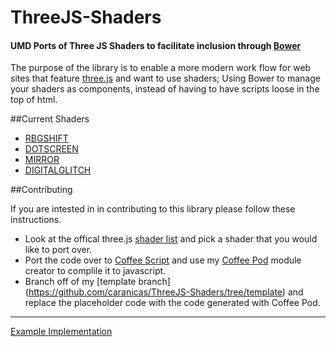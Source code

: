 ThreeJS-Shaders
===============

#### UMD Ports of Three JS Shaders to facilitate inclusion through [Bower](http://bower.io/)

The purpose of the library is to enable a more modern work flow for web sites that feature [three.js](http://threejs.org/) and want to use shaders; Using Bower to manage your shaders as components, instead of having to have scripts loose in the top of html. 

##Current Shaders

- [RBGSHIFT](https://github.com/caranicas/ThreeJS-Shaders/tree/rgbshiftshader)
- [DOTSCREEN](https://github.com/caranicas/ThreeJS-Shaders/tree/dotscreenshader)
- [MIRROR](https://github.com/caranicas/ThreeJS-Shaders/tree/mirrorshader)
- [DIGITALGLITCH](https://github.com/caranicas/ThreeJS-Shaders/tree/digitalglitchshader)


##Contributing 

If you are intested in in contributing to this library please follow these instructions.
- Look at the offical three.js [shader list](https://github.com/mrdoob/three.js/tree/master/examples/js/shaders) and pick a shader that you would like to port over. 
- Port the code over to [Coffee Script](http://coffeescript.org/) and use my [Coffee Pod](https://github.com/caranicas/Coffee-Pod) module creator to complile it to javascript.
- Branch off of my [template branch] (https://github.com/caranicas/ThreeJS-Shaders/tree/template) and replace the placeholder code with the code generated with Coffee Pod.

***
[Example Implementation](https://github.com/caranicas/ThreeJS-Boilerplate)

